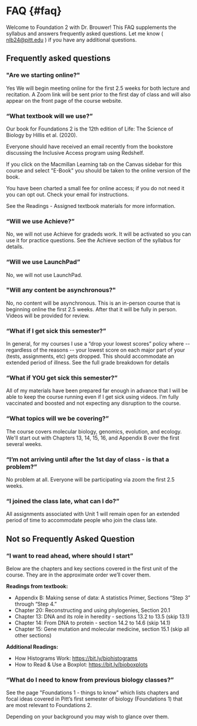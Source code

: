 # FAQ {#faq}

Welcome to Foundation 2 with Dr. Brouwer!  This FAQ supplements the syllabus and answers frequently asked questions.  Let me know ( nlb24@pitt.edu ) if you have any additional questions.  

## Frequently asked questions

### "Are we starting online?"

Yes We will begin meeting online for the first 2.5 weeks for both lecture and recitation.  A Zoom link will be sent prior to the first day of class and will also appear on the front page of the course website.


<!-- ## “How will this class be run day-to-day?” -->

<!-- Class will be 100% online with pre-recorded lectures, online quizzes, assignments, and tests, live-streamed recitation sessions (also recorded), and instructor and undergraduate UTA office hours via Zoom.  Below is an outline of each component -->

<!-- Readings:  Readings for each week will be posted in advance.  There will also be a detailed outline of the book indicating focal sections, figures, etc.  See below for information on the textbook. -->
<!-- Lectures:  On Tuesday and Thursday mornings lecture modules will be released.  The core part of the module will be about 65 to 75 minutes of pre-recorded videos, each about 8-15 minutes long.  Each video will be accompanied by a set of slides, information on related readings, and a list of vocab and key concepts.   These questions will be worth points but you’ll be able to revise your answers.  Lecture videos and slides will remain active throughout the course, but questions will close down ~48 hours after they are released (TBD).   -->
<!-- Recitations:  On Fridays we’ll have recitations, with 50-70 students “attending” each recitation.  Most recitations will be a live-streamed problem-solving activity involving small group work.  Most recitations have a digital “worksheet” where answers to the questions discussed in class are submitted.  All recitations will be recorded and all recitation-based assignments can be completed outside of your assigned recitation time. -->
<!-- Problem Sets & Assignments There will be regular problem sets and short assignments - often one to prepare you for recitation and a follow-up to recitation. -->
<!-- Tests: Tests will be online and be taken during the regular class meeting time.  Exact details TBD. -->


### “What textbook will we use?”

Our book for Foundations 2 is the 12th edition of Life: The Science of Biology by Hillis et al. (2020).  

Everyone should have received an email recently from the bookstore discussing the Inclusive Access program using Redshelf.  

If you click on the Macmillan Learning tab on the Canvas sidebar for this course and select "E-Book" you should be taken to the online version of the book.

You have been charted a small fee for online access; if you do not need it you can opt out.  Check your email for instructions.

See the Readings - Assigned textbook materials for more information.

### “Will we use Achieve?”

No, we will not use Achieve for gradeds work.  It will be activated so you can use it for practice questions.  See the Achieve section of the syllabus for details.
 

### “Will we use LaunchPad”

No, we will not use LaunchPad.

 
### "Will any content be asynchronous?"

No, no content will be asynchronous.  This is an in-person course that is beginning online the first 2.5 weeks.  After that it will be fully in person.  Videos will be provided for review.


 

### “What if I get sick this semester?”

In general, for my courses I use a “drop your lowest scores” policy where -- regardless of the reasons -- your lowest score on each major part of your (tests, assignments, etc) gets dropped.  This should accommodate an extended period of illness.   See the full grade breakdown for details
 

### “What if YOU get sick this semester?”

All of my materials have been prepared far enough in advance that I will be able to keep the course running even if I get sick using videos.  I'm fully vaccinated and boosted and not expecting any disruption to the course.

 

### “What topics will we be covering?”

The course covers molecular biology, genomics, evolution, and ecology.  We'll start out with Chapters 13, 14, 15, 16, and Appendix B over the first several weeks.  

 
### “I’m not arriving until after the 1st day of class - is that a problem?”

No problem at all.   Everyone will be participating via zoom the first 2.5 weeks.


<!-- “I’m not in the USA, will this be a problem?” -->
<!-- No, no problem.  The course is designed for any Pitt student in the world to participate.  Everything will be recorded, and every assignment, quiz, test, and assignment will be open for pre-specified periods of time.  -->

 

### “I joined the class late, what can I do?”

All assignments associated with  Unit 1 will remain open for an extended period of time to accommodate people who join the class late.

 
<!-- ## “I am worried about internet access or running out of data.  What can I do?” -->

<!-- This course is 100% online but there are some things we can do to ease the data burden. -->

<!-- If possible, get a hard copy of the book.  While my lectures don’t follow the book exactly, most of what I talk about is in there, and each lecture is referenced on the first slide for the appropriate sections. -->
<!-- Download the “Focal Figures ” slides I’ve made. This will give you copies of all the most important figures for each Chapter.  https://drive.google.com/drive/folders/1vLlpmnx6DvzVSW37pvBkRK2Hx4J6NEVf?usp=sharing  -->
<!-- Find places like Starbuck, public libraries, etc. that have free Wifi you can use. -->
<!-- Get a GMail account if you don’t already have one and install relevant Google Docs apps on your phone.  I can then provide you direct access to course files housed on Google Docs.  When you have access to free or consistent wifi you can then easily download relevant files directly from the file folders that are linked to in Canvas.   -->


 

## Not so Frequently Asked Question
 

### “I want to read ahead, where should I start”

Below are the chapters and key sections covered in the first unit of the course.  They are in the approximate order we’ll cover them.

<!-- Unit 1 Reading Outline: If you are having textbook access issues some of this content is available via this module "READINGS Week 01".  -->

<!-- You can see all figures via the “Focal Figures” folder. -->

**Readings from textbook:**

* Appendix B: Making sense of data: A statistics Primer, Sections “Step 3” through “Step 4.”
* Chapter 20: Reconstructing and using phylogenies, Section 20.1
* Chapter 13: DNA and its role in heredity - sections 13.2 to 13.5 (skip 13.1)
* Chapter 14: From DNA to protein - section 14.2 to 14.6 (skip 14.1)
* Chapter 15: Gene mutation and molecular medicine, section 15.1 (skip all other sections)


**Additional Readings:**

* How Histograms Work: https://bit.ly/biohistograms 
* How to Read & Use a Boxplot: https://bit.ly/bioboxplots 



### “What do I need to know from previous biology classes?”

See the page "Foundations 1 - things to know"  which lists chapters and focal ideas covered in Pitt’s first semester of biology (Foundations 1) that are most relevant to Foundations 2. 

Depending on your background you may wish to glance over them.  
